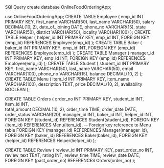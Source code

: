 SQl Query
create database OnlineFoodOrderingApp;

use OnlineFoodOrderingApp;
CREATE TABLE Employee (
    emp_id INT PRIMARY KEY,
    first_name VARCHAR(50),
    last_name VARCHAR(50),
    salary DECIMAL(10, 2),
    date_of_joining DATE,
    phone_no VARCHAR(15),
    state VARCHAR(50),
    district VARCHAR(50),
    locality VARCHAR(100)
);
CREATE TABLE Helper (
    helper_id INT PRIMARY KEY,
    emp_id INT,
    FOREIGN KEY (emp_id) REFERENCES Employee(emp_id)
);
CREATE TABLE Baker (
    baker_id INT PRIMARY KEY,
    emp_id INT,
    FOREIGN KEY (emp_id) REFERENCES Employee(emp_id)
);
CREATE TABLE Manager (
    manager_id INT PRIMARY KEY,
    emp_id INT,
    FOREIGN KEY (emp_id) REFERENCES Employee(emp_id)
);
CREATE TABLE Student (
    student_id INT PRIMARY KEY,
    first_name VARCHAR(50),
    last_name VARCHAR(50),
    email VARCHAR(100),
    phone_no VARCHAR(15),
    balance DECIMAL(10, 2)
);
CREATE TABLE Menu (
    item_id INT PRIMARY KEY,
    item_name VARCHAR(100),
    description TEXT,
    price DECIMAL(10, 2),
    availability BOOLEAN
);

CREATE TABLE Orders (
    order_no INT PRIMARY KEY,
    student_id INT,
    item_id INT,               
    total_amount DECIMAL(10, 2),
    order_time TIME,
    order_date DATE,
    order_status VARCHAR(20),
    manager_id INT,
    baker_id INT,
    helper_id INT,
    FOREIGN KEY (student_id) REFERENCES Student(student_id),
    FOREIGN KEY (item_id) REFERENCES Menu(item_id),  -- Foreign key reference to Menu table
    FOREIGN KEY (manager_id) REFERENCES Manager(manager_id),
    FOREIGN KEY (baker_id) REFERENCES Baker(baker_id),
    FOREIGN KEY (helper_id) REFERENCES Helper(helper_id)
);

CREATE TABLE Review (
    review_id INT PRIMARY KEY,
    past_order_no INT,
    review_text TEXT,
    rating INT,
    review_time TIME,
    review_date DATE,
    FOREIGN KEY (past_order_no) REFERENCES Orders(order_no)
);
